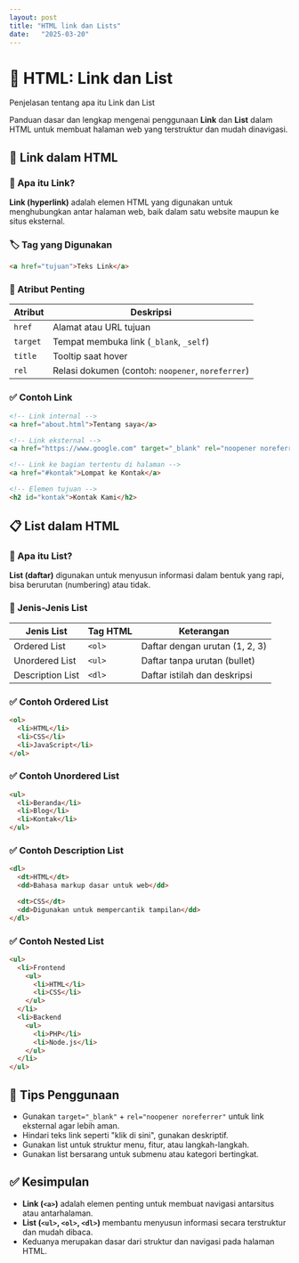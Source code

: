 ```yaml
---
layout: post
title: "HTML link dan Lists"
date:   "2025-03-20"
---
```


# 📘 HTML: Link dan List

Penjelasan tentang apa itu Link dan List

Panduan dasar dan lengkap mengenai penggunaan **Link** dan **List** dalam HTML untuk membuat halaman web yang terstruktur dan mudah dinavigasi.

## 🔗 Link dalam HTML

### 📌 Apa itu Link?

**Link (hyperlink)** adalah elemen HTML yang digunakan untuk menghubungkan antar halaman web, baik dalam satu website maupun ke situs eksternal.

### 🏷️ Tag yang Digunakan

```html
<a href="tujuan">Teks Link</a>
```

### 🧩 Atribut Penting

| Atribut | Deskripsi |
|---------|-----------|
| `href` | Alamat atau URL tujuan |
| `target` | Tempat membuka link (`_blank`, `_self`) |
| `title` | Tooltip saat hover |
| `rel` | Relasi dokumen (contoh: `noopener`, `noreferrer`) |

### ✅ Contoh Link

```html
<!-- Link internal -->
<a href="about.html">Tentang saya</a>

<!-- Link eksternal -->
<a href="https://www.google.com" target="_blank" rel="noopener noreferrer">Kunjungi Google</a>

<!-- Link ke bagian tertentu di halaman -->
<a href="#kontak">Lompat ke Kontak</a>

<!-- Elemen tujuan -->
<h2 id="kontak">Kontak Kami</h2>
```


## 📋 List dalam HTML

### 📌 Apa itu List?

**List (daftar)** digunakan untuk menyusun informasi dalam bentuk yang rapi, bisa berurutan (numbering) atau tidak.

### 🧱 Jenis-Jenis List

| Jenis List | Tag HTML | Keterangan |
|------------|----------|------------|
| Ordered List | `<ol>` | Daftar dengan urutan (1, 2, 3) |
| Unordered List | `<ul>` | Daftar tanpa urutan (bullet) |
| Description List | `<dl>` | Daftar istilah dan deskripsi |


### ✅ Contoh Ordered List

```html
<ol>
  <li>HTML</li>
  <li>CSS</li>
  <li>JavaScript</li>
</ol>
```



### ✅ Contoh Unordered List

```html
<ul>
  <li>Beranda</li>
  <li>Blog</li>
  <li>Kontak</li>
</ul>
```



### ✅ Contoh Description List

```html
<dl>
  <dt>HTML</dt>
  <dd>Bahasa markup dasar untuk web</dd>

  <dt>CSS</dt>
  <dd>Digunakan untuk mempercantik tampilan</dd>
</dl>
```



### ✅ Contoh Nested List

```html
<ul>
  <li>Frontend
    <ul>
      <li>HTML</li>
      <li>CSS</li>
    </ul>
  </li>
  <li>Backend
    <ul>
      <li>PHP</li>
      <li>Node.js</li>
    </ul>
  </li>
</ul>
```



## 🎯 Tips Penggunaan

- Gunakan `target="_blank"` + `rel="noopener noreferrer"` untuk link eksternal agar lebih aman.
- Hindari teks link seperti "klik di sini", gunakan deskriptif.
- Gunakan list untuk struktur menu, fitur, atau langkah-langkah.
- Gunakan list bersarang untuk submenu atau kategori bertingkat.



## ✅ Kesimpulan

- **Link (`<a>`)** adalah elemen penting untuk membuat navigasi antarsitus atau antarhalaman.
- **List (`<ul>`, `<ol>`, `<dl>`)** membantu menyusun informasi secara terstruktur dan mudah dibaca.
- Keduanya merupakan dasar dari struktur dan navigasi pada halaman HTML.






